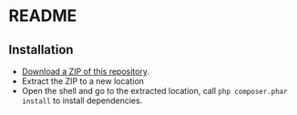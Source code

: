 # README

## Installation

- [Download a ZIP of this repository](https://github.com/QafooTraining/silex-basics-training/archive/master.zip).
- Extract the ZIP to a new location
- Open the shell and go to the extracted location, call `php composer.phar install` to install dependencies.
